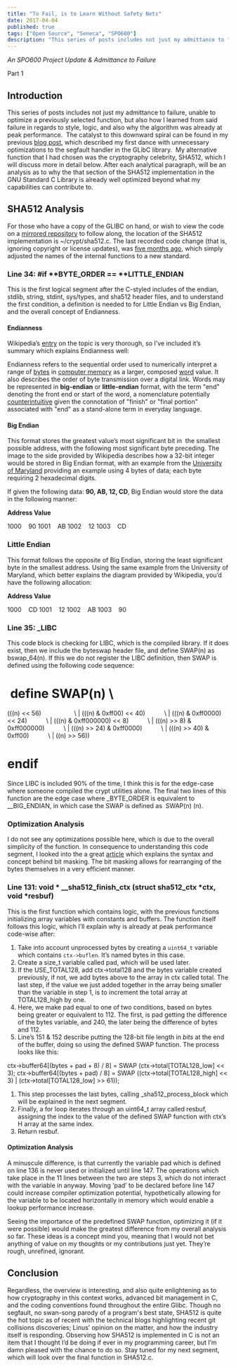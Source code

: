 ```yaml
---
title: "To Fail, is to Learn Without Safety Nets"
date: 2017-04-04
published: true
tags: ["Open Source", "Seneca", "SPO600"]
description: "This series of posts includes not just my admittance to failure, unable to optimize a previously selected function, but also how I learned from said failure in regards to style, logic, and also why the algorithm was already at peak performance."
---
```


_An SPO600 Project Update & Admittance to Failure_

Part 1

## Introduction

This series of posts includes not just my admittance to failure, unable to optimize a previously selected function, but also how I learned from said failure in regards to style, logic, and also why the algorithm was already at peak performance.  The catalyst to this downward spiral can be found in my previous [blog post](http://raygervais.ca/when-segfaulting-wont-do/), which described my first dance with unnecessary optimizations to the segfault handler in the GLibC library.  My alternative function that I had chosen was the cryptography celebrity, SHA512, which I will discuss more in detail below. After each analytical paragraph, will be an analysis as to why the that section of the SHA512 implementation in the GNU Standard C Library is already well optimized beyond what my capabilities can contribute to.

## SHA512 Analysis

For those who have a copy of the GLIBC on hand, or wish to view the code on a [mirrored repository](https://github.com/ctyler/ops600-glibc) to follow along, the location of the SHA512 implementation is ~/crypt/sha512.c. The last recorded code change (that is, ignoring copyright or license updates), was [five months ago](https://github.com/ctyler/ops600-glibc/blame/master/crypt/sha512.c), which simply adjusted the names of the internal functions to a new standard.

### Line 34: #if **BYTE_ORDER == **LITTLE_ENDIAN

This is the first logical segment after the C-styled includes of the endian, stdlib, string, stdint, sys/types, and sha512 header files, and to understand the first condition, a definition is needed to for Little Endian vs Big Endian, and the overall concept of Endianness.

#### Endianness

Wikipedia’s [entry](https://en.wikipedia.org/wiki/Endianness) on the topic is very thorough, so I’ve included it’s summary which explains Endianness well:

Endianness refers to the sequential order used to numerically interpret a range of [bytes](https://en.wikipedia.org/wiki/Byte) in [computer memory](https://en.wikipedia.org/wiki/Computer_memory) as a larger, composed [word](https://en.wikipedia.org/wiki/Word_%28data_type%29) value. It also describes the order of byte transmission over a digital link. Words may be represented in **big-endian** or **little-endian** format, with the term "end" denoting the front end or start of the word, a nomenclature potentially [counterintuitive](https://en.wikipedia.org/wiki/Counterintuitive) given the connotation of "finish" or "final portion" associated with "end" as a stand-alone term in everyday language.

#### Big Endian

This format stores the greatest value’s most significant bit in  the smallest possible address, with the following most significant byte preceding. The image to the side provided by Wikipedia describes how a 32-bit integer would be stored in Big Endian format, with an example from the [University of Maryland](https://www.cs.umd.edu/class/sum2003/cmsc311/Notes/Data/endian.html) providing an example using 4 bytes of data; each byte requiring 2 hexadecimal digits.

If given the following data: **90, AB, 12, CD**, Big Endian would store the data in the following manner:

**Address Value**

1000    90
1001    AB
1002    12
1003    CD

### Little Endian

This format follows the opposite of Big Endian, storing the least significant byte in the smallest address. Using the same example from the University of Maryland, which better explains the diagram provided by Wikipedia, you’d have the following allocation:

**Address Value**

1000    CD
1001    12
1002    AB
1003    90

### Line 35: _LIBC

This code block is checking for LIBC, which is the compiled library. If it does exist, then we include the byteswap header file, and define SWAP(n) as bswap_64(n). If this we do not register the LIBC definition, then SWAP is defined using the following code sequence:

#  define SWAP(n) \\
(((n) << 56)                   \\
| (((n) & 0xff00) << 40)           \\
| (((n) & 0xff0000) << 24)           \\
| (((n) & 0xff000000) << 8)           \\
| (((n) >> 8) & 0xff000000)           \\
| (((n) >> 24) & 0xff0000)           \\
| (((n) >> 40) & 0xff00)           \\
| ((n) >> 56))

# endif

Since LIBC is included 90% of the time, I think this is for the edge-case where someone compiled the crypt utilities alone. The final two lines of this function are the edge case where _BYTE_ORDER is equivalent to __BIG_ENDIAN, in which case the SWAP is defined as  SWAP(n) (n).

### Optimization Analysis

I do not see any optimizations possible here, which is due to the overall simplicity of the function. In consequence to understanding this code segment, I looked into the a great [article](https://www.anintegratedworld.com/masking-bit-shifting-and-0xff00/) which explains the syntax and concept behind bit masking. The bit masking allows for rearranging of the bytes themselves in a very efficient manner.

### Line 131: void * __sha512_finish_ctx (struct sha512_ctx *ctx, void \*resbuf)

This is the first function which contains logic, with the previous functions initializing array variables with constants and buffers. The function itself follows this logic, which I’ll explain why is already at peak performance code-wise after:

1. Take into account unprocessed bytes by creating a `uint64_t` variable which contains `ctx->buflen`. It’s named bytes in this case.
2. Create a size_t variable called pad, which will be used later.
3. If the USE_TOTAL128, add ctx->total128 and the bytes variable created previously, if not, we add bytes above to the array in ctx called total. The last step, if the value we just added together in the array being smaller than the variable in step 1, is to increment the total array at TOTAL128_high by one.
4. Here, we make pad equal to one of two conditions, based on bytes being greater or equivalent to 112. The first, is pad getting the difference of the bytes variable, and 240, the later being the difference of bytes and 112.
5. Line’s 151 & 152 describe putting the 128-bit file length in _bits_ at the end of the buffer, doing so using the defined SWAP function. The process looks like this:

ctx->buffer64[(bytes + pad + 8) / 8] = SWAP (ctx->total[TOTAL128_low] << 3);
ctx->buffer64[(bytes + pad) / 8] = SWAP ((ctx->total[TOTAL128_high] << 3) |
(ctx->total[TOTAL128_low] >> 61));

1. This step processes the last bytes, calling _sha512_process_block which will be explained in the next segment.
2. Finally, a for loop iterates through an uint64_t array called resbuf, assigning the index to the value of the defined SWAP function with ctx’s H array at the same index.
3. Return resbuf.

#### Optimization Analysis

A minuscule difference, is that currently the variable pad which is defined on line 136 is never used or initialized until line 147. The operations which take place in the 11 lines between the two are steps 3, which do not interact with the variable in anyway. Moving ‘pad’ to be declared before line 147 could increase compiler optimization potential, hypothetically allowing for the variable to be located horizontally in memory which would enable a lookup performance increase.

Seeing the importance of the predefined SWAP function, optimizing it (if it were possible) would make the greatest difference from my overall analysis so far. These ideas is a concept mind you, meaning that I would not bet anything of value on my thoughts or my contributions just yet. They’re rough, unrefined, ignorant.

## Conclusion

Regardless, the overview is interesting, and also quite enlightening as to how cryptography in this context works, advanced bit management in C, and the coding conventions found throughout the entire Glibc. Though no segfault, no swan-song parody of a program's best state, SHA512 is quite the hot topic as of recent with the technical blogs highlighting recent git collisions discoveries; Linus’ opinion on the matter, and how the industry itself is responding. Observing how SHA512 is implemented in C is not an item that I thought I’d be doing if ever in my programming career, but I’m damn pleased with the chance to do so. Stay tuned for my next segment, which will look over the final function in SHA512.c.
